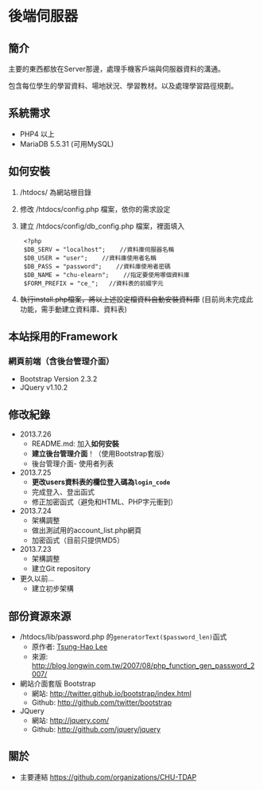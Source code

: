 後端伺服器
=======================
## 簡介
主要的東西都放在Server那邊，處理手機客戶端與伺服器資料的溝通。

包含每位學生的學習資料、場地狀況、學習教材。以及處理學習路徑規劃。

## 系統需求
* PHP4 以上 
* MariaDB 5.5.31 (可用MySQL)

## 如何安裝

1. /htdocs/ 為網站根目錄
2. 修改 /htdocs/config.php 檔案，依你的需求設定
3. 建立 /htdocs/config/db_config.php 檔案，裡面填入

        <?php
        $DB_SERV = "localhost";    //資料庫伺服器名稱
        $DB_USER = "user";    //資料庫使用者名稱
        $DB_PASS = "password";    //資料庫使用者密碼
        $DB_NAME = "chu-elearn";    //指定要使用哪個資料庫
        $FORM_PREFIX = "ce_";	//資料表的前綴字元

4. <strike>執行install.php檔案，將以上述設定檔資料自動安裝資料庫</strike>
    (目前尚未完成此功能，需手動建立資料庫、資料表)

## 本站採用的Framework
### 網頁前端（含後台管理介面）
* Bootstrap Version 2.3.2
* JQuery v1.10.2



## 修改紀錄
* 2013.7.26
    * README.md: 加入**如何安裝**
    * **建立後台管理介面**！（使用Bootstrap套版）
    * 後台管理介面- 使用者列表
* 2013.7.25
    * **更改users資料表的欄位登入碼為`login_code`**
    * 完成登入、登出函式
    * 修正加密函式（避免和HTML、PHP字元衝到）
* 2013.7.24
    * 架構調整
    * 做出測試用的account_list.php網頁
    * 加密函式（目前只提供MD5）
* 2013.7.23
    * 架構調整
    * 建立Git repository
* 更久以前...
    * 建立初步架構

## 部份資源來源

* /htdocs/lib/password.php 的`generatorText($password_len)`函式
    * 原作者: [Tsung-Hao Lee](http://about.me/tsung)
    * 來源: <http://blog.longwin.com.tw/2007/08/php_function_gen_password_2007/>  
* 網站介面套版 Bootstrap
    * 網站: <http://twitter.github.io/bootstrap/index.html>
    * Github: <http://github.com/twitter/bootstrap>
* JQuery
    * 網站: <http://jquery.com/>
    * Github: <http://github.com/jquery/jquery>

## 關於
* 主要連結 <https://github.com/organizations/CHU-TDAP> 
